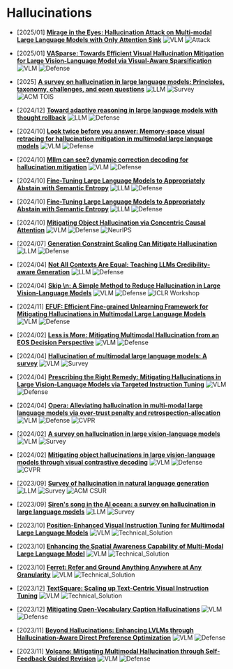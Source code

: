 # Hallucinations
- [2025/01] **[Mirage in the Eyes: Hallucination Attack on Multi-modal Large Language Models with Only Attention Sink](https://www.usenix.org/system/files/conference/usenixsecurity25/sec25cycle1-prepub-1176-wang-yining.pdf)** ![VLM](https://img.shields.io/badge/VLM-c7688b) ![Attack](https://img.shields.io/badge/Attack-87b800)  

- [2025/01] **[VASparse: Towards Efficient Visual Hallucination Mitigation for Large Vision-Language Model via Visual-Aware Sparsification](https://ui.adsabs.harvard.edu/abs/2025arXiv250106553Z/abstract)** ![VLM](https://img.shields.io/badge/VLM-c7688b) ![Defense](https://img.shields.io/badge/Defense-87b800)  

- [2025] **[A survey on hallucination in large language models: Principles, taxonomy, challenges, and open questions](https://arxiv.org/pdf/2311.05232)** ![LLM](https://img.shields.io/badge/LLM-589cf4) ![Survey](https://img.shields.io/badge/Survey-87b800) ![ACM TOIS](https://img.shields.io/badge/ACM_TOIS-f1b800)  

- [2024/12] **[Toward adaptive reasoning in large language models with thought rollback](https://arxiv.org/pdf/2412.19707?)** ![LLM](https://img.shields.io/badge/LLM-589cf4) ![Defense](https://img.shields.io/badge/Defense-87b800)  

- [2024/10] **[Look twice before you answer: Memory-space visual retracing for hallucination mitigation in multimodal large language models](https://arxiv.org/pdf/2410.03577)** ![VLM](https://img.shields.io/badge/VLM-c7688b) ![Defense](https://img.shields.io/badge/Defense-87b800)  

- [2024/10] **[Mllm can see? dynamic correction decoding for hallucination mitigation](https://arxiv.org/pdf/2410.11779)** ![VLM](https://img.shields.io/badge/VLM-c7688b) ![Defense](https://img.shields.io/badge/Defense-87b800)  

- [2024/10] **[Fine-Tuning Large Language Models to Appropriately Abstain with Semantic Entropy](https://arxiv.org/abs/2410.17234)** ![LLM](https://img.shields.io/badge/LLM-589cf4) ![Defense](https://img.shields.io/badge/Defense-87b800)  


- [2024/10] **[Fine-Tuning Large Language Models to Appropriately Abstain with Semantic Entropy](https://arxiv.org/abs/2410.17234)** ![LLM](https://img.shields.io/badge/LLM-589cf4) ![Defense](https://img.shields.io/badge/Defense-87b800)  

- [2024/10] **[Mitigating Object Hallucination via Concentric Causal Attention](https://arxiv.org/abs/2406.02069)** ![VLM](https://img.shields.io/badge/VLM-c7688b) ![Defense](https://img.shields.io/badge/Defense-87b800) ![NeurIPS](https://img.shields.io/badge/NeurIPS-f1b800)  

- [2024/07] **[Generation Constraint Scaling Can Mitigate Hallucination](https://arxiv.org/abs/2407.16908)** ![LLM](https://img.shields.io/badge/LLM-589cf4) ![Defense](https://img.shields.io/badge/Defense-87b800)  

- [2024/04] **[Not All Contexts Are Equal: Teaching LLMs Credibility-aware Generation](https://arxiv.org/abs/2404.06809)** ![LLM](https://img.shields.io/badge/LLM-589cf4) ![Defense](https://img.shields.io/badge/Defense-87b800)  

- [2024/04] **[Skip \\n: A Simple Method to Reduce Hallucination in Large Vision-Language Models](https://openreview.net/forum?id=5csjF5sF3r)** ![VLM](https://img.shields.io/badge/VLM-c7688b) ![Defense](https://img.shields.io/badge/Defense-87b800) ![ICLR Workshop](https://img.shields.io/badge/ICLR_Workshop-f1b800)  

- [2024/11] **[EFUF: Efficient Fine-grained Unlearning Framework for Mitigating Hallucinations in Multimodal Large Language Models](https://arxiv.org/abs/2402.09801)** ![VLM](https://img.shields.io/badge/VLM-c7688b) ![Defense](https://img.shields.io/badge/Defense-87b800)  

- [2024/02] **[Less is More: Mitigating Multimodal Hallucination from an EOS Decision Perspective](https://arxiv.org/abs/2402.14545)** ![VLM](https://img.shields.io/badge/VLM-c7688b) ![Defense](https://img.shields.io/badge/Defense-87b800)  

- [2024/04] **[Hallucination of multimodal large language models: A survey](https://arxiv.org/pdf/2404.18930?)** ![VLM](https://img.shields.io/badge/VLM-c7688b) ![Survey](https://img.shields.io/badge/Survey-87b800)  

- [2024/04] **[Prescribing the Right Remedy: Mitigating Hallucinations in Large Vision-Language Models via Targeted Instruction Tuning](https://arxiv.org/pdf/2404.10332)** ![VLM](https://img.shields.io/badge/VLM-c7688b) ![Defense](https://img.shields.io/badge/Defense-87b800)  

- [2024/04] **[Opera: Alleviating hallucination in multi-modal large language models via over-trust penalty and retrospection-allocation](http://openaccess.thecvf.com/content/CVPR2024/papers/Huang_OPERA_Alleviating_Hallucination_in_Multi-Modal_Large_Language_Models_via_Over-Trust_CVPR_2024_paper.pdf)** ![VLM](https://img.shields.io/badge/VLM-c7688b) ![Defense](https://img.shields.io/badge/Defense-87b800) ![CVPR](https://img.shields.io/badge/CVPR-f1b800)  


- [2024/02] **[A survey on hallucination in large vision-language models](https://arxiv.org/pdf/2402.00253)** ![VLM](https://img.shields.io/badge/VLM-c7688b) ![Survey](https://img.shields.io/badge/Survey-87b800)  

- [2024/02] **[Mitigating object hallucinations in large vision-language models through visual contrastive decoding](https://openaccess.thecvf.com/content/CVPR2024/papers/Leng_Mitigating_Object_Hallucinations_in_Large_Vision-Language_Models_through_Visual_Contrastive_CVPR_2024_paper.pdf)** ![VLM](https://img.shields.io/badge/VLM-c7688b) ![Defense](https://img.shields.io/badge/Defense-87b800) ![CVPR](https://img.shields.io/badge/CVPR-f1b800)  

- [2023/09] **[Survey of hallucination in natural language generation](https://arxiv.org/pdf/2202.03629)** ![LLM](https://img.shields.io/badge/LLM-589cf4) ![Survey](https://img.shields.io/badge/Survey-87b800) ![ACM CSUR](https://img.shields.io/badge/ACM_CSUR-f1b800)  

- [2023/09] **[Siren's song in the AI ocean: a survey on hallucination in large language models](https://direct.mit.edu/coli/article-pdf/doi/10.1162/coli.a.16/2535477/coli.a.16.pdf)** ![LLM](https://img.shields.io/badge/LLM-589cf4) ![Survey](https://img.shields.io/badge/Survey-87b800)  


- [2023/10] **[Position-Enhanced Visual Instruction Tuning for Multimodal Large Language Models](https://arxiv.org/abs/2308.13437)** ![VLM](https://img.shields.io/badge/VLM-c7688b) ![Technical_Solution](https://img.shields.io/badge/Technical_Solution-87b800)  

- [2023/10] **[Enhancing the Spatial Awareness Capability of Multi-Modal Large Language Model](https://arxiv.org/abs/2310.20357)** ![VLM](https://img.shields.io/badge/VLM-c7688b) ![Technical_Solution](https://img.shields.io/badge/Technical_Solution-87b800)  

- [2023/10] **[Ferret: Refer and Ground Anything Anywhere at Any Granularity](https://arxiv.org/abs/2310.07704)** ![VLM](https://img.shields.io/badge/VLM-c7688b) ![Technical_Solution](https://img.shields.io/badge/Technical_Solution-87b800)  

- [2023/12] **[TextSquare: Scaling up Text-Centric Visual Instruction Tuning](https://arxiv.org/abs/2404.12803)** ![VLM](https://img.shields.io/badge/VLM-c7688b) ![Technical_Solution](https://img.shields.io/badge/Technical_Solution-87b800)  


- [2023/12] **[Mitigating Open-Vocabulary Caption Hallucinations](https://arxiv.org/abs/2312.03631)** ![VLM](https://img.shields.io/badge/VLM-c7688b) ![Defense](https://img.shields.io/badge/Defense-87b800)  

- [2023/11] **[Beyond Hallucinations: Enhancing LVLMs through Hallucination-Aware Direct Preference Optimization](https://arxiv.org/abs/2311.16839)** ![VLM](https://img.shields.io/badge/VLM-c7688b) ![Defense](https://img.shields.io/badge/Defense-87b800)  

- [2023/11] **[Volcano: Mitigating Multimodal Hallucination through Self-Feedback Guided Revision](https://arxiv.org/abs/2311.07362)** ![VLM](https://img.shields.io/badge/VLM-c7688b) ![Defense](https://img.shields.io/badge/Defense-87b800)  
